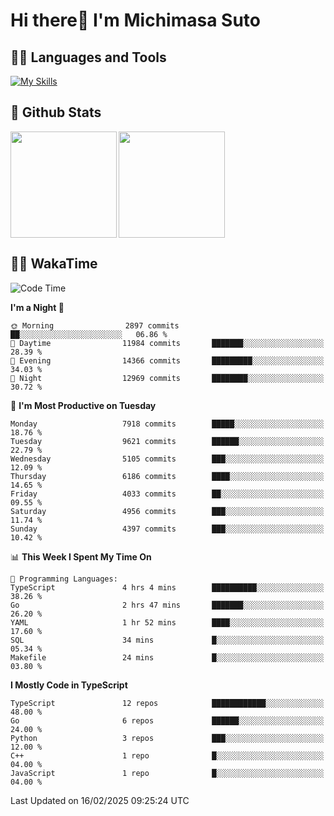 # Hi there👋 I'm Michimasa Suto

## 🧑‍💻 Languages and Tools
[![My Skills](https://skillicons.dev/icons?i=ts,nextjs,react,vue,python,go,aws,docker,nodejs,redux,solidity,firebase,gcp,js,bootstrap,tailwind,materialui,html,css,wordpress,xd,figma,raspberrypi,arduino)](https://skillicons.dev)

<!--
**Suto-Michimasa/Suto-Michimasa** is a ✨ _special_ ✨ repository because its `README.md` (this file) appears on your GitHub profile.

Here are some ideas to get you started:

- 🔭 I’m currently working on ...
- 🌱 I’m currently learning ...
- 👯 I’m looking to collaborate on ...
- 🤔 I’m looking for help with ...
- 💬 Ask me about ...
- 📫 How to reach me: ...
- 😄 Pronouns: ...
- ⚡ Fun fact: ...
-->
## 💎 Github Stats

<div>
  <img height="170" align="left" src="https://github-readme-stats.vercel.app/api?username=Suto-michimasa&count_private=true&show_icons=true&theme=dark" />
  <img height="170" src="https://github-readme-stats.vercel.app/api/top-langs/?username=Suto-michimasa&langs_count=8&layout=compact&theme=dark" />
</div>

<!-- ## 🏆 GitHub Profile Trophy

<img width="800" src="https://github-profile-trophy.vercel.app/?username=Suto-michimasa&theme=onedark&no-frame=true"/>
 -->

## 🧑‍💻 WakaTime
<!--START_SECTION:waka-->
![Code Time](http://img.shields.io/badge/Code%20Time-614%20hrs%2023%20mins-blue)

**I'm a Night 🦉** 

```text
🌞 Morning                2897 commits        ██░░░░░░░░░░░░░░░░░░░░░░░   06.86 % 
🌆 Daytime                11984 commits       ███████░░░░░░░░░░░░░░░░░░   28.39 % 
🌃 Evening                14366 commits       █████████░░░░░░░░░░░░░░░░   34.03 % 
🌙 Night                  12969 commits       ████████░░░░░░░░░░░░░░░░░   30.72 % 
```
📅 **I'm Most Productive on Tuesday** 

```text
Monday                   7918 commits        █████░░░░░░░░░░░░░░░░░░░░   18.76 % 
Tuesday                  9621 commits        ██████░░░░░░░░░░░░░░░░░░░   22.79 % 
Wednesday                5105 commits        ███░░░░░░░░░░░░░░░░░░░░░░   12.09 % 
Thursday                 6186 commits        ████░░░░░░░░░░░░░░░░░░░░░   14.65 % 
Friday                   4033 commits        ██░░░░░░░░░░░░░░░░░░░░░░░   09.55 % 
Saturday                 4956 commits        ███░░░░░░░░░░░░░░░░░░░░░░   11.74 % 
Sunday                   4397 commits        ███░░░░░░░░░░░░░░░░░░░░░░   10.42 % 
```


📊 **This Week I Spent My Time On** 

```text
💬 Programming Languages: 
TypeScript               4 hrs 4 mins        ██████████░░░░░░░░░░░░░░░   38.26 % 
Go                       2 hrs 47 mins       ███████░░░░░░░░░░░░░░░░░░   26.20 % 
YAML                     1 hr 52 mins        ████░░░░░░░░░░░░░░░░░░░░░   17.60 % 
SQL                      34 mins             █░░░░░░░░░░░░░░░░░░░░░░░░   05.34 % 
Makefile                 24 mins             █░░░░░░░░░░░░░░░░░░░░░░░░   03.80 % 
```

**I Mostly Code in TypeScript** 

```text
TypeScript               12 repos            ████████████░░░░░░░░░░░░░   48.00 % 
Go                       6 repos             ██████░░░░░░░░░░░░░░░░░░░   24.00 % 
Python                   3 repos             ███░░░░░░░░░░░░░░░░░░░░░░   12.00 % 
C++                      1 repo              █░░░░░░░░░░░░░░░░░░░░░░░░   04.00 % 
JavaScript               1 repo              █░░░░░░░░░░░░░░░░░░░░░░░░   04.00 % 
```




 Last Updated on 16/02/2025 09:25:24 UTC
<!--END_SECTION:waka-->
